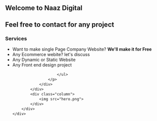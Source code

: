 <!DOCTYPE html>
<html>
  <head>
    <meta charset="utf-8">
    <meta name="viewport" content="width=device-width, initial-scale=1">
    <title>Hello Bulma! First try </title>
    <link rel="stylesheet" href="https://cdn.jsdelivr.net/npm/bulma@0.9.0/css/bulma.min.css">
    <link rel="stylesheet" href="https://cdn.jsdelivr.net/npm/@fortawesome/fontawesome-free@5/css/all.min.css">
    <link rel="stylesheet" href="https://cdn.jsdelivr.net/npm/bulma-social@1/bin/bulma-social.min.css">
  </head>

<body>
 
<section class="hero is-success is-fullheight">
  <div class="hero-body">
    <div class="container">
        <div class="columns">
            <div class="column">
                <div class="content has-text-black" style="padding-top: 30%;">
                    <h1 class="title has-text-black is-1"> Welcome to Naaz Digital </h1>
                    <h2 class="subtitle has-text-black"> Feel free to contact for any project</h2>
                    <h3 class="subtitle is-4 has-text-black"> Services</h3>
                    <p>
                        <ul>
                            <li>Want to make single Page Company Website? <b>We'll make it for Free</b></li>
                            <li>Any Ecommerce webite? let's discuss</li>
                            <li>Any Dynamic or Static Website </li>
                            <li>Any Front end design project</li>

                        </ul>
                    </p>
                </div>    
            </div>
            <div class="column">
                <img src="hero.png">
            </div>
        </div>
    </div>
  </div>  
</section>



</body>
